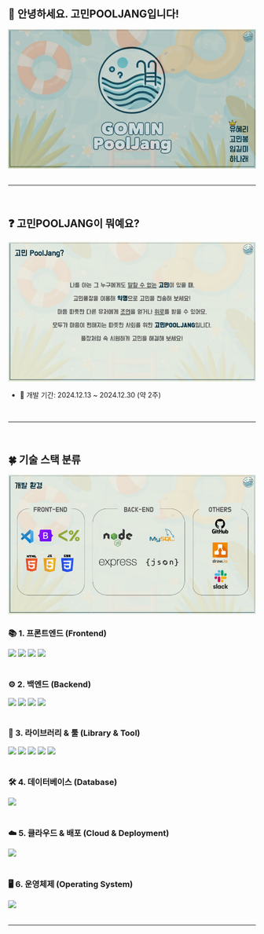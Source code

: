 ## 🙌 안녕하세요. 고민POOLJANG입니다!

![gomin-pooljang](/static/images/readme/1.png)  
<br>

<hr>
<br>

## ❓ 고민POOLJANG이 뭐예요?

![gomin-pooljang](/static/images/readme/2.png)

- 📆 개발 기간: 2024.12.13 ~ 2024.12.30 (약 2주)
<br>
<hr>
<br>


## 🍀 기술 스택 분류
![gomin-pooljang](/static/images/readme/3.png)

### 📚 1. 프론트엔드 (Frontend)

<div align='left'> <img src="https://img.shields.io/badge/html5-E34F26?style=for-the-badge&logo=html5&logoColor=white"> <img src="https://img.shields.io/badge/css-1572B6?style=for-the-badge&logo=css3&logoColor=white"> <img src="https://img.shields.io/badge/javascript-F7DF1E?style=for-the-badge&logo=javascript&logoColor=black"> <img src="https://img.shields.io/badge/Bootstrap-7952B3?style=for-the-badge&logo=bootstrap&logoColor=white"> </div>
<br>

### ⚙️ 2. 백엔드 (Backend)

<div align='left'> <img src="https://img.shields.io/badge/Node.js-339933?style=for-the-badge&logo=Node.js&logoColor=white"/> <img src="https://img.shields.io/badge/Express-000000?style=for-the-badge&logo=Express&logoColor=white"/> <img src="https://img.shields.io/badge/EJS-808080?style=for-the-badge&logo=ejs&logoColor=white"/> <img src="https://img.shields.io/badge/JSON-000000?style=for-the-badge&logo=json&logoColor=white"/> </div>
<br>

### 🔌 3. 라이브러리 & 툴 (Library & Tool)

<div align='left'> <img src="https://img.shields.io/badge/Axios-%23593d88.svg?style=for-the-badge&logoColor=000000"> <img src="https://img.shields.io/badge/Visual Studio Code-007ACC?style=for-the-badge&logo=Visual Studio&logoColor=white"/> <img src="https://img.shields.io/badge/github-181717?style=for-the-badge&logo=github&logoColor=white"> <img src="https://img.shields.io/badge/git-F05032?style=for-the-badge&logo=git&logoColor=white"> <img src="https://img.shields.io/badge/Slack-4A154B?style=for-the-badge&logo=slack&logoColor=white"/> </div>
<br>

### 🛠️ 4. 데이터베이스 (Database)

<div align='left'> <img src="https://img.shields.io/badge/MySQL-4479A1?style=for-the-badge&logo=MySQL&logoColor=white"/> </div>
<br>

### ☁️ 5. 클라우드 & 배포 (Cloud & Deployment)

<div align='left'> <img src="https://img.shields.io/badge/Amazon AWS-232F3E?style=for-the-badge&logo=amazonaws&logoColor=white"/> </div>
<br>

### 🖥️ 6. 운영체제 (Operating System)

<div align='left'> <img src="https://img.shields.io/badge/Ubuntu-E95420?style=for-the-badge&logo=Ubuntu&logoColor=white"/> </div>
<br>
<hr>
<br>
